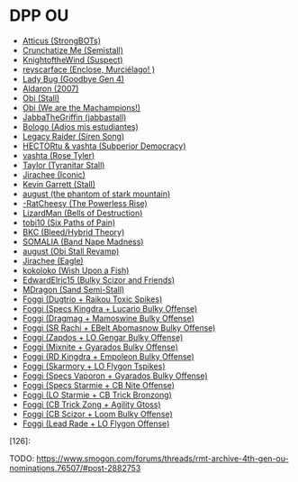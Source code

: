 # DPP OU

- [Atticus (StrongBOTs)][1]
- [Crunchatize Me (Semistall)][2]
- [KnightoftheWind (Suspect)][3]
- [reyscarface (Enclose, Murciélago! )][4]
- [Lady Bug (Goodbye Gen 4)][5]
- [Aldaron (2007)][9]
- [Obi (Stall)][10]
- [Obi (We are the Machampions!)][11]
- [JabbaTheGriffin (jabbastall)][13]
- [Bologo (Adios mis estudiantes)][14]
- [Legacy Raider (Siren Song)][15]
- [HECTORtu & vashta (Subperior Democracy)][16]
- [vashta (Rose Tyler)][17]
- [Taylor (Tyranitar Stall)][18]
- [Jirachee (Iconic)][19]
- [Kevin Garrett (Stall)][20]
- [august (the phantom of stark mountain)][21]
- [-RatCheesy (The Powerless Rise)][22]
- [LizardMan (Bells of Destruction)][23]
- [tobi10 (Six Paths of Pain)][24]
- [BKC (Bleed/Hybrid Theory)][12]
- [SOMALIA (Band Nape Madness)][6]
- [august (Obi Stall Revamp)][6]
- [Jirachee (Eagle)][6]
- [kokoloko (Wish Upon a Fish)][6]
- [EdwardElric15 (Bulky Scizor and Friends)][6]
- [MDragon (Sand Semi-Stall)][6]
- [Foggi (Dugtrio + Raikou Toxic Spikes)][7]
- [Foggi (Specs Kingdra + Lucario Bulky Offense)][7]
- [Foggi (Dragmag + Mamoswine Bulky Offense)][7]
- [Foggi (SR Rachi + EBelt Abomasnow Bulky Offense)][7]
- [Foggi (Zapdos + LO Gengar Bulky Offense)][7]
- [Foggi (Mixnite + Gyarados Bulky Offense)][7]
- [Foggi (RD Kingdra + Empoleon Bulky Offense)][7]
- [Foggi (Skarmory + LO Flygon Tspikes)][7]
- [Foggi (Specs Vaporon + Gyarados Bulky Offense)][7]
- [Foggi (Specs Starmie + CB Nite Offense)][7]
- [Foggi (LO Starmie + CB Trick Bronzong)][7]
- [Foggi (CB Trick Zong + Agility Gtoss)][7]
- [Foggi (CB Scizor + Loom Bulky Offense)][7]
- [Foggi (Lead Rade + LO Flygon Offense)][7]

[1]: https://www.smogon.com/forums/threads/team-strongbots-ou-offense.59985/
[1B]:https://www.smogon.com/smog/issue4/featured_rmt_ou
[2]: https://www.smogon.com/smog/issue7/featured_rmt_ou
[3]: https://www.smogon.com/smog/issue10/featured_rmt_suspect
[4]: https://www.smogon.com/forums/threads/enclose-murci%C3%A9lago-ranked-1.76014/
[4B]:https://www.smogon.com/smog/issue11/featured_rmt_ou
[5]: https://www.smogon.com/forums/threads/goodbye-gen-4.80038/
[5B]:https://www.smogon.com/smog/issue12/featured_rmt_ou
[6]: https://www.smogon.com/forums/threads/roa-sample-teams-thread-v2.3549991/#post-6431088
[7]: https://www.smogon.com/forums/threads/dpp-ou-team-dump.3591816/#post-7172923
[8]: https://pastebin.com/isEaVF8n
[9]: https://www.smogon.com/forums/threads/revolutionizing-the-metagame-in-late-2007-and-rising-lol.33023/
[10]: https://www.smogon.com/forums/threads/stall-team.47785/
[11]: https://www.smogon.com/forums/threads/we-are-the-machampions.36192/
[12]: https://www.smogon.com/forums/threads/hybrid-theory.3480739/
[13]: https://www.smogon.com/forums/threads/jabbastall.45814/
[14]: https://www.smogon.com/forums/threads/adios-mis-estudiantes.47885/
[15]: https://www.smogon.com/forums/threads/team-siren-song.48711/
[16]: https://www.smogon.com/forums/threads/team-su-b-perior-democracy.49703/
[17]: https://www.smogon.com/forums/threads/team-rose-tyler-a-team-at-its-end.56715/
[18]: https://www.smogon.com/forums/threads/tyranitar-stall.57810/
[19]: https://www.smogon.com/forums/threads/iconic-the-story-of-team-canada.3638877/
[20]: https://www.smogon.com/forums/threads/kevin-garrett-stall.78812/
[21]: https://www.smogon.com/forums/threads/the-phantom-of-stark-mountain.3569099/
[22]: https://www.smogon.com/forums/threads/the-powerless-rise-ou-peaked-21.78190/
[23]: https://www.smogon.com/forums/threads/bells-of-destruction.83150/
[24]: https://www.smogon.com/forums/threads/six-paths-of-pain.3464138/
[25]: https://www.smogon.com/forums/threads/generation-iv-rmt-archive-index.76508/
[26]: https://twitter.com/smogonu/status/1039528994247303170

[101]:
[101B]:
[102]:
[103]:
[104]:
[104B]:
[105]:
[105B]:
[106]:
[107]:
[108]:
[109]:
[110]:
[111]:
[112]:
[113]:
[114]:
[115]:
[116]:
[117]:
[118]:
[119]:
[120]:
[121]:
[122]:
[123]:
[124]:
[125]:
[126]:



TODO: https://www.smogon.com/forums/threads/rmt-archive-4th-gen-ou-nominations.76507/#post-2882753
